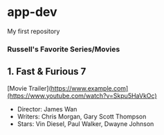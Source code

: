 # app-dev
My first repository

### **Russell's Favorite Series/Movies**
## 1. Fast & Furious 7
[Movie Trailer](https://www.example.com](https://www.youtube.com/watch?v=Skpu5HaVkOc)
  - Director: James Wan
  - Writers: Chris Morgan, Gary Scott Thompson
  - Stars: Vin Diesel, Paul Walker, Dwayne Johnson
